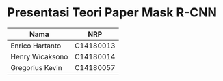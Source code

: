 # Presentasi Teori Paper Mask R-CNN
| Nama | NRP |
| --- | --- |
| Enrico Hartanto | C14180013 |
| Henry Wicaksono | C14180014 |
| Gregorius Kevin | C14180057 |
